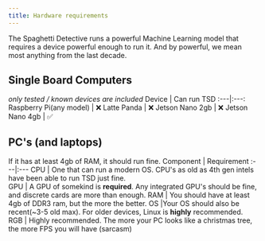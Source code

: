 ```yaml
---
title: Hardware requirements
---
```


The Spaghetti Detective runs a powerful Machine Learning model that requires a device powerful enough to run it. And by powerful, we mean most anything from the last decade. 

## Single Board Computers
*only tested / known devices are included*
Device | Can run TSD
:---|:---:
Raspberry Pi(any model) | ❌
Latte Panda | ❌
Jetson Nano 2gb | ❌
Jetson Nano 4gb | ✅

## PC's (and laptops)

If it has at least 4gb of RAM, it should run fine. 
Component | Requirement
:---|:---
CPU | One that can run a modern OS. CPU's as old as 4th gen intels have been able to run TSD just fine.  
GPU | A GPU of somekind is **required**. Any integrated GPU's should be fine, and discrete cards are more than enough.
RAM | You should have at least 4gb of DDR3 ram, but the more the better. 
OS |Your OS should also be recent(~3-5 old max). For older devices, Linux is **highly** recommended.
RGB | Highly recommended. The more your PC looks like a christmas tree, the more FPS you will have (sarcasm)